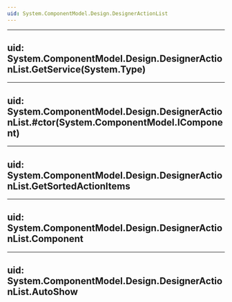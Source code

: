 ```yaml
---
uid: System.ComponentModel.Design.DesignerActionList
---
```


---
uid: System.ComponentModel.Design.DesignerActionList.GetService(System.Type)
---

---
uid: System.ComponentModel.Design.DesignerActionList.#ctor(System.ComponentModel.IComponent)
---

---
uid: System.ComponentModel.Design.DesignerActionList.GetSortedActionItems
---

---
uid: System.ComponentModel.Design.DesignerActionList.Component
---

---
uid: System.ComponentModel.Design.DesignerActionList.AutoShow
---
